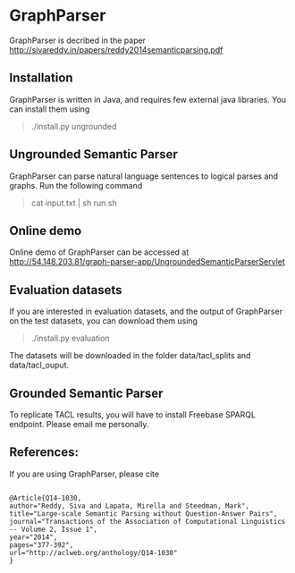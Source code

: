 # GraphParser 

GraphParser is decribed in the paper http://sivareddy.in/papers/reddy2014semanticparsing.pdf

## Installation

GraphParser is written in Java, and requires few external java libraries. You can install them using

> ./install.py ungrounded

## Ungrounded Semantic Parser

GraphParser can parse natural language sentences to logical parses and graphs. Run the following command

> cat input.txt | sh run.sh

## Online demo
Online demo of GraphParser can be accessed at http://54.148.203.81/graph-parser-app/UngroundedSemanticParserServlet

## Evaluation datasets
If you are interested in evaluation datasets, and the output of GraphParser on the test datasets, you can download them using

> ./install.py evaluation

The datasets will be downloaded in the folder data/tacl_splits and data/tacl_ouput. 

## Grounded Semantic Parser
To replicate TACL results, you will have to install Freebase SPARQL endpoint. Please email me personally.

## References:
If you are using GraphParser, please cite

```

@Article{Q14-1030,
author="Reddy, Siva and Lapata, Mirella and Steedman, Mark",
title="Large-scale Semantic Parsing without Question-Answer Pairs",
journal="Transactions of the Association of Computational Linguistics -- Volume 2, Issue 1",
year="2014",
pages="377-392",
url="http://aclweb.org/anthology/Q14-1030"
}

```
